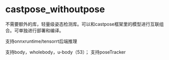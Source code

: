 # castpose_withoutpose

不需要额外的库，轻量级姿态检测库。可以和castpose框架里的模型进行互联组合。可单独进行部署和编译。

支持onnxruntime/tensorrt后端推理

支持body，wholebody，u-body（53）；
支持poseTracker


